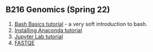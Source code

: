 

## B216 Genomics (Spring 22)


1. [Bash Basics tutorial](https://bitarellolab.github.io/Teaching/B216/Bash_basics.html) - a very soft introduction to bash.
2. [Installing Anaconda tutorial](https://bitarellolab.github.io/Teaching/B216/anaconda.html)
3. [Jupyter Lab tutorial](https://bitarellolab.github.io/Teaching/B216/jupyter-lab.html)
3. [FASTQE](https://bitarellolab.github.io/Teaching/B216/fastqe.html)

